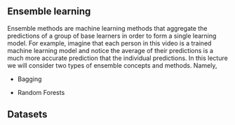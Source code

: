 ## Ensemble learning  
Ensemble methods are machine learning methods that aggregate the predictions of a group of base learners in order to form a single learning model. For example, imagine that each person in this video is a trained machine learning model and notice the average of their predictions is a much more accurate prediction that the individual predictions. In this lecture we will consider two types of ensemble concepts and methods. Namely,  

- Bagging

- Random Forests  

## Datasets
